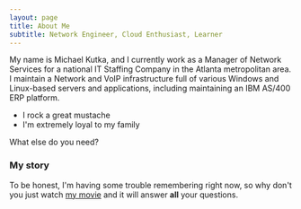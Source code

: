 ```yaml
---
layout: page
title: About Me
subtitle: Network Engineer, Cloud Enthusiast, Learner
---
```



My name is Michael Kutka, and I currently work as a Manager of Network Services for a national IT Staffing Company in the Atlanta metropolitan area. I maintain a Network and VoIP infrastructure full of various Windows and Linux-based servers and applications, including maintaining an IBM AS/400 ERP platform. 

- I rock a great mustache
- I'm extremely loyal to my family

What else do you need?

### My story

To be honest, I'm having some trouble remembering right now, so why don't you just watch [my movie](https://en.wikipedia.org/wiki/The_Princess_Bride_%28film%29) and it will answer **all** your questions.
